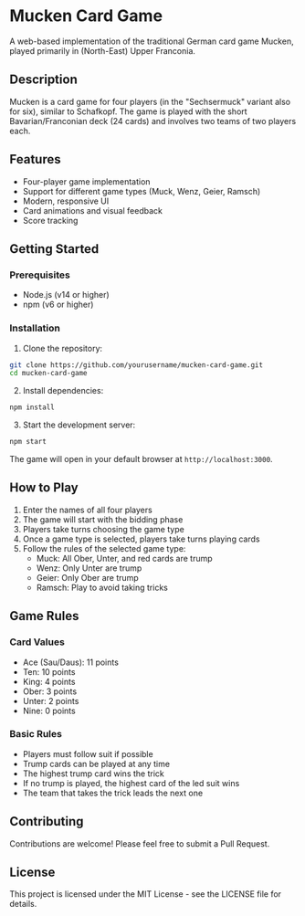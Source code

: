 # Mucken Card Game

A web-based implementation of the traditional German card game Mucken, played primarily in (North-East) Upper Franconia.

## Description

Mucken is a card game for four players (in the "Sechsermuck" variant also for six), similar to Schafkopf. The game is played with the short Bavarian/Franconian deck (24 cards) and involves two teams of two players each.

## Features

- Four-player game implementation
- Support for different game types (Muck, Wenz, Geier, Ramsch)
- Modern, responsive UI
- Card animations and visual feedback
- Score tracking

## Getting Started

### Prerequisites

- Node.js (v14 or higher)
- npm (v6 or higher)

### Installation

1. Clone the repository:
```bash
git clone https://github.com/yourusername/mucken-card-game.git
cd mucken-card-game
```

2. Install dependencies:
```bash
npm install
```

3. Start the development server:
```bash
npm start
```

The game will open in your default browser at `http://localhost:3000`.

## How to Play

1. Enter the names of all four players
2. The game will start with the bidding phase
3. Players take turns choosing the game type
4. Once a game type is selected, players take turns playing cards
5. Follow the rules of the selected game type:
   - Muck: All Ober, Unter, and red cards are trump
   - Wenz: Only Unter are trump
   - Geier: Only Ober are trump
   - Ramsch: Play to avoid taking tricks

## Game Rules

### Card Values
- Ace (Sau/Daus): 11 points
- Ten: 10 points
- King: 4 points
- Ober: 3 points
- Unter: 2 points
- Nine: 0 points

### Basic Rules
- Players must follow suit if possible
- Trump cards can be played at any time
- The highest trump card wins the trick
- If no trump is played, the highest card of the led suit wins
- The team that takes the trick leads the next one

## Contributing

Contributions are welcome! Please feel free to submit a Pull Request.

## License

This project is licensed under the MIT License - see the LICENSE file for details. 
